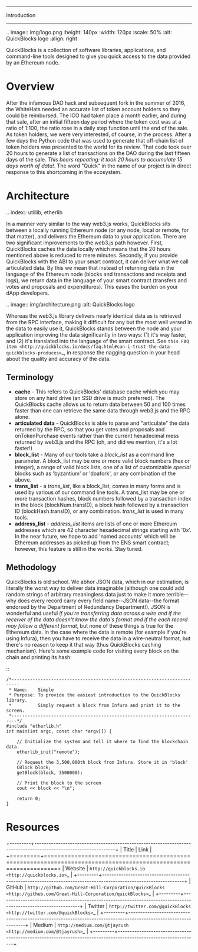 *******************
Introduction
*******************

..  image:: img/logo.png
   :height: 140px
   :width: 120px
   :scale: 50%
   :alt: QuickBlocks logo
   :align: right

QuickBlocks is a collection of software libraries, applications, and command-line tools designed to give you quick access to the data provided by an Ethereum node.

Overview
========

After the infamous DAO hack and subsequent fork in the summer of 2016, the WhiteHats needed an accurate list of token account holders so they could be reimbursed. The ICO had taken place a month earlier, and during that sale, after an initial fifteen day period where the token cost was at a ratio of 1:100, the ratio rose in a daily step function until the end of the sale. As token holders, we were very interested, of course, in the process. After a few days the Python code that was used to generate that off-chain list of token holders was presented to the world for its review. That code took over 20 hours to generate a list of transactions on the DAO during the last fifteen days of the sale. *This bears repeating: it took 20 hours to accumulate 15 days worth of data!*. The word "Quick" in the name of our project is in direct response to this shortcoming in the ecosystem.

Architecture
============

.. index:: utillib, etherlib

In a manner very similar to the way web3.js works, QuickBlocks sits between a locally running Ethereum node (or any node, local or remote, for that matter), and delivers the Ethereum data to your application. There are two significant improvements to the web3.js path however. First, QuickBlocks caches the data locally which means that the 20 hours mentioned above is reduced to mere minutes. Secondly, if you provide QuickBlocks with the ABI to your smart contract, it can deliver what we call articulated data. By this we mean that instead of returning data in the language of the Ethereum node (blocks and transactions and receipts and logs), we return data in the language of your smart contract (transfers and votes and proposals and expenditures). This eases the burden on your dApp developers.

..  image:: img/architecture.png
   :alt: QuickBlocks logo

Whereas the web3.js library delivers nearly identical data as is retrieved from the RPC interface, making it difficult for any but the most well versed in the data to easily use it, QuickBlocks stands between the node and your application improving the data significantly in two ways: (1) it's way faster, and (2) it's translated into the language of the smart contract. See `this FAQ item <http://quickblocks.io/docs/faq.html#can-i-trust-the-data-quickblocks-produces>`_, in response the nagging question in your head about the quality and accuracy of the data.

Terminology
-----------

 - **cache** - This refers to QuickBlocks' database cache which you may store on any hard drive (an SSD drive is much preferred). The QuickBlocks cache allows us to return data between 50 and 100 times faster than one can retrieve the same data through web3.js and the RPC alone.
 - **articulated data** - QuickBlocks is able to parse and "articulate" the data returned by the RPC, so that you get votes and proposals and onTokenPurchase events rather than the current hexadecimal mess returned by web3.js and the RPC (oh, and did we mention, it's a lot faster!)
 - **block_list** - Many of our tools take a *block_list* as a command line parameter. A block_list may be one or more valid block numbers (hex or integer), a range of valid block lists, one of a list of customizable *special* blocks such as 'byzantium' or 'doafork', or any combination of the above.
 - **trans_list** - a *trans_list*, like a block_list, comes in many forms and is used by various of our command line tools. A trans_list may be one or more transaction hashes, block numbers followed by a transaction index in the block (blockNum.transID), a block hash followed by a transaction ID (blockHash.transID), or any combination. *trans_list* is used in many tools.
 - **address_list** - *address_list* items are lists of one or more Ethereum addresses which are 42 character hexadecimal strings starting with '0x'. In the near future, we hope to add 'named accounts' which will be Ethereum addresses as picked up from the ENS smart contract; however, this feature is still in the works. Stay tuned.

Methodology
-----------

QuickBlocks is old school. We abhor JSON data, which in our estimation, is literally the worst way to deliver data imaginable (although one could add random strings of arbitrary meaningless data just to make it more terrible--why does every record carry every field name--JSON data--the format endorsed by the Department of Redundancy Department!). JSON is wonderful and useful *if you're transferring data across a wire and if the receiver of the data doesn't know the data's format and if the each record may follow a different format*, but none of these things is true for the Ethereum data. In the case where the data is remote (for example if you're using Infura), then you have to receive the data in a wire-neutral format, but there's no reason to keep it that way (thus QuickBlocks caching mechanism). Here's some example code for visiting every block on the chain and printing its hash:

::

    /*-------------------------------------------------------------------------
     * Name:    Simple
     * Purpose: To provide the easiest introduction to the QuickBlocks library.
     *          Simply request a block from Infura and print it to the screen.
     *------------------------------------------------------------------------*/
    #include "etherlib.h"
    int main(int argc, const char *argv[]) {

        // Initialize the system and tell it where to find the blockchain data.
        etherlib_init("remote");

        // Request the 3,500,000th block from Infura. Store it in 'block'
        CBlock block;
        getBlock(block, 3500000);

        // Print the block to the screen
        cout << block << "\n";

        return 0;
    }

Resources
=========

+---------+----------------------------------------------------------------------------------------------------------------+
|  Title  |  Link                                                                                                          |
+=========+================================================================================================================+
| Website | `http://quickblocks.io <http://quickblocks.io>`_                                                               |
+---------+----------------------------------------------------------------------------------------------------------------+
| GitHub  | `http://github.com/Great-Hill-Corporation/quickBlocks <http://github.com/Great-Hill-Corporation/quickBlocks>`_ |
+---------+----------------------------------------------------------------------------------------------------------------+
| Twitter | `http://twitter.com/@quickBlocks <http://twitter.com/@quickBlocks>`_                                           |
+---------+----------------------------------------------------------------------------------------------------------------+
| Medium  | `http://medium.com/@tjayrush <http://medium.com/@tjayrush>`_                                                   |
+---------+----------------------------------------------------------------------------------------------------------------+

